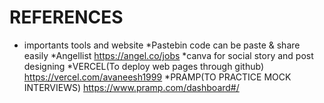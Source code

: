 # REFERENCES
* importants tools and website
*Pastebin code can be paste & share easily
*Angellist https://angel.co/jobs
*canva for social story and post designing
*VERCEL(To deploy web pages through github) https://vercel.com/avaneesh1999
*PRAMP(TO PRACTICE MOCK INTERVIEWS) https://www.pramp.com/dashboard#/
 
